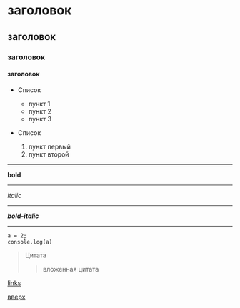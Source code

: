 <a id="achor"></a>

# заголовок
## заголовок
### заголовок
#### заголовок

* Список
    * пункт 1
    * пункт 2
    * пункт 3

* Список
    1. пункт первый
    2. пункт второй

---

__bold__

___

_italic_

***

___bold-italic___

---

```
a = 2;
console.log(a)
```
> Цитата
>> вложенная цитата

[links](www.test.com)


[вверх](#achor)